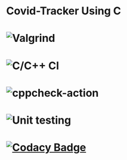 # Covid-Tracker Using C
# ![Valgrind](https://github.com/stepin104890/Covid-Tracker/workflows/Valgrind/badge.svg)
# ![C/C++ CI](https://github.com/stepin104890/Covid-Tracker/workflows/C/C++%20CI/badge.svg)
# ![cppcheck-action](https://github.com/stepin104890/Covid-Tracker/workflows/cppcheck-action/badge.svg)
# ![Unit testing](https://github.com/stepin104890/Covid-Tracker/workflows/Unit%20testing/badge.svg)
# [![Codacy Badge](https://api.codacy.com/project/badge/Grade/a8abd8bc950f401bb5864eeb67b0d045)](https://app.codacy.com/gh/stepin104890/Covid-Tracker?utm_source=github.com&utm_medium=referral&utm_content=stepin104890/Covid-Tracker&utm_campaign=Badge_Grade_Settings)




